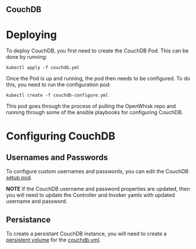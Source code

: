 CouchDB
-----

# Deploying

To deploy CouchDB, you first need to create the CouchDB
Pod. This can be done by running:

```
kubectl apply -f couchdb.yml
```

Once the Pod is up and running, the pod then needs to be
configured. To do this, you need to run the configuration
pod:

```
kubectl create -f couchdb-configure.yml
```

This pod goes through the process of pulling the OpenWhisk
repo and running through some of the ansible playbooks for
configuring CouchDB.

# Configuring CouchDB
## Usernames and Passwords

To configure custom usernames and passwords, you can edit
the CouchDB [setup pod](https://github.com/apache/incubator-openwhisk-deploy-kube/blob/master/kubernetes/couchdb/couchdb-setup#L23-L26).

**NOTE** If the CouchDB username and password properties
are updated, then you will need to update the Controller
and Invoker yamls with updated username and password.

## Persistance

To create a persistant CouchDB instance, you will need
to create a [persistent volume](https://kubernetes.io/docs/concepts/storage/persistent-volumes/)
for the [couchdb.yml](couchdb.yml).

